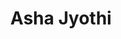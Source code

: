 ---
layout: page
title: Asha Jyothi
description: MS student (Chemical Engineering)<br>B.Tech., Chemical Engineering, Osmania University (2023) 
img: assets/img/Asha.jpg
redirect: 
importance: 4
category: Graduate Students
horizontal: true
---